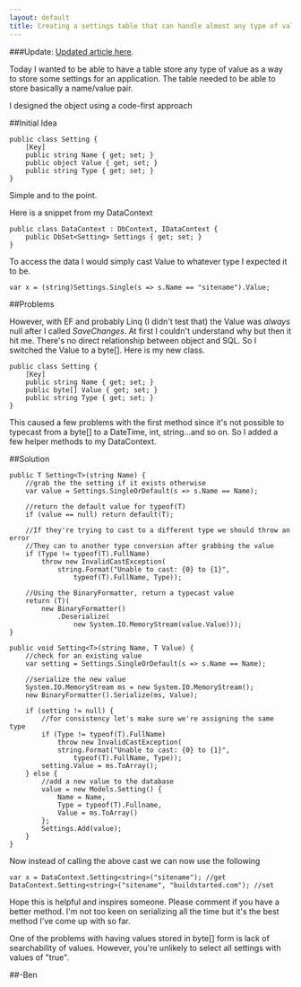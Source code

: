 ```yaml
---
layout: default
title: Creating a settings table that can handle almost any type of value
---
```


###Update: <a href='http://buildstarted.com/2010/08/13/update-settings-table-with-extension-methods/'>Updated article here</a>.

Today I wanted to be able to have a table store any type of value as a way to store some settings for an application.
The table needed to be able to store basically a name/value pair.

I designed the object using a code-first approach

##Initial Idea

    public class Setting {
        [Key]
        public string Name { get; set; }
        public object Value { get; set; }
        public string Type { get; set; }
    }


Simple and to the point.

Here is a snippet from my DataContext

    public class DataContext : DbContext, IDataContext {
        public DbSet<Setting> Settings { get; set; }
    }


To access the data I would simply cast Value to whatever type I expected it to be.

    var x = (string)Settings.Single(s => s.Name == "sitename").Value;

##Problems

However, with EF and probably Linq (I didn't test that) the Value was <em>always</em> null after I called <em>SaveChanges</em>.
At first I couldn't understand why but then it hit me. There's no direct relationship between object and SQL. So I switched the Value to a byte[]. Here is my new class.

    public class Setting {
        [Key]
        public string Name { get; set; }
        public byte[] Value { get; set; }
        public string Type { get; set; }
    }


This caused a few problems with the first method since it's not possible to typecast from a byte[] to a DateTime, int, string...and so on. So I added a few helper methods to my DataContext.

##Solution

	public T Setting<T>(string Name) {
		//grab the the setting if it exists otherwise
		var value = Settings.SingleOrDefault(s => s.Name == Name);

		//return the default value for typeof(T)
		if (value == null) return default(T);

		//If they're trying to cast to a different type we should throw an error
		//They can to another type conversion after grabbing the value
		if (Type != typeof(T).FullName)
			throw new InvalidCastException(
				string.Format("Unable to cast: {0} to {1}",
					typeof(T).FullName, Type));

		//Using the BinaryFormatter, return a typecast value
		return (T)(
			new BinaryFormatter()
				.Deserialize(
					new System.IO.MemoryStream(value.Value)));
	}

	public void Setting<T>(string Name, T Value) {
		//check for an existing value
		var setting = Settings.SingleOrDefault(s => s.Name == Name);

		//serialize the new value
		System.IO.MemoryStream ms = new System.IO.MemoryStream();
		new BinaryFormatter().Serialize(ms, Value);

		if (setting != null) {
			//for consistency let's make sure we're assigning the same type
			if (Type != typeof(T).FullName)
				throw new InvalidCastException(
				string.Format("Unable to cast: {0} to {1}", 
					typeof(T).FullName, Type));
			setting.Value = ms.ToArray();
		} else {
			//add a new value to the database
			value = new Models.Setting() {
				Name = Name,
				Type = typeof(T).Fullname,
				Value = ms.ToArray()
			};
			Settings.Add(value);
		}
	}


Now instead of calling the above cast we can now use the following

    var x = DataContext.Setting<string>("sitename"); //get
    DataContext.Setting<string>("sitename", "buildstarted.com"); //set

Hope this is helpful and inspires someone. Please comment if you have a better method. I'm not too keen on serializing all the time but it's the best method I've come up with so far.

One of the problems with having values stored in byte[] form is lack of searchability of values. However, you're unlikely to select all settings with values of "true".

##-Ben